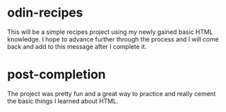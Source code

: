 # odin-recipes
This will be a simple recipes project using my newly gained basic HTML knowledge. I hope to advance further through the process and I will come back and add to this message after I complete it.
# post-completion
The project was pretty fun and a great way to practice and really cement the basic things I learned about HTML.